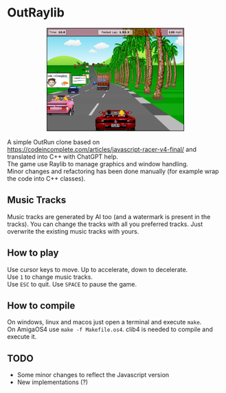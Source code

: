 # OutRaylib
<p align="center">
    <img src ="https://github.com/afxgroup/OutRaylib/blob/main/resources/images/final.png?raw=true" alt="Javascript version" />
</p>

A simple OutRun clone based on https://codeincomplete.com/articles/javascript-racer-v4-final/ and translated into C++ with ChatGPT help.  
The game use Raylib to manage graphics and window handling.   
Minor changes and refactoring has been done manually (for example wrap the code into C++ classes).

## Music Tracks

Music tracks are generated by AI too (and a watermark is present in the tracks). You can change the tracks with all you preferred tracks. Just overwrite the existing music tracks with yours.  

## How to play

Use cursor keys to move. Up to accelerate, down to decelerate.  
Use `1` to change music tracks.  
Use `ESC` to quit.
Use `SPACE` to pause the game.  

## How to compile

On windows, linux and macos just open a terminal and execute `make`.  
On AmigaOS4 use `make -f Makefile.os4`. clib4 is needed to compile and execute it.

## TODO

- Some minor changes to reflect the Javascript version
- New implementations (?)